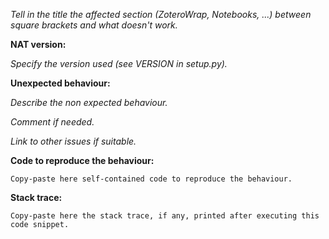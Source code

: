 _Tell in the title the affected section (ZoteroWrap, Notebooks, ...) between square brackets and what doesn't work._

**NAT version:**

_Specify the version used (see VERSION in setup.py)._

**Unexpected behaviour:**

_Describe the non expected behaviour._

_Comment if needed._

_Link to other issues if suitable._

**Code to reproduce the behaviour:**

```
Copy-paste here self-contained code to reproduce the behaviour.
```

**Stack trace:**

```
Copy-paste here the stack trace, if any, printed after executing this code snippet.
```
